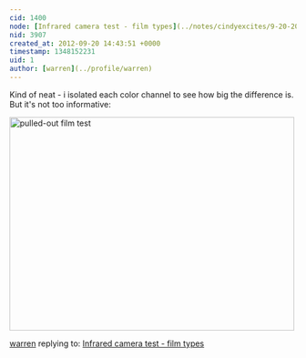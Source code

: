 ```yaml
---
cid: 1400
node: [Infrared camera test - film types](../notes/cindyexcites/9-20-2012/infrared-camera-test-film-types)
nid: 3907
created_at: 2012-09-20 14:43:51 +0000
timestamp: 1348152231
uid: 1
author: [warren](../profile/warren)
---
```


Kind of neat - i isolated each color channel to see how big the difference is. But it's not too informative:

<a href="https://www.flickr.com/photos/jeffreywarren/8006278508/" title="pulled-out film test by jeferonix, on Flickr"><img src="https://farm9.staticflickr.com/8318/8006278508_60e5c108d1.jpg" width="500" height="375" alt="pulled-out film test"></a>

[warren](../profile/warren) replying to: [Infrared camera test - film types](../notes/cindyexcites/9-20-2012/infrared-camera-test-film-types)

